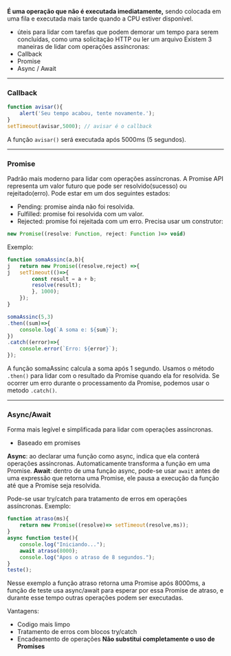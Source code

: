 **É uma operação que não é executada imediatamente,** sendo colocada em uma fila e executada mais tarde quando a CPU estiver disponível.
- úteis para lidar com tarefas que podem demorar um tempo para serem concluídas, como uma solicitação HTTP ou ler um arquivo
Existem 3 maneiras de lidar com operações assíncronas:
- Callback 
- Promise 
- Async / Await
___
### Callback
```js
function avisar(){
	alert('Seu tempo acabou, tente novamente.');
}
setTimeout(avisar,5000); // avisar é o callback
```
A função `avisar()` será executada após 5000ms (5 segundos).
___
### Promise
Padrão mais moderno para lidar com operações assíncronas.
A Promise API representa um valor futuro que pode ser resolvido(sucesso) ou rejeitado(erro).
Pode estar em um dos seguintes estados:
- Pending: promise ainda não foi resolvida.
- Fulfilled: promise foi resolvida com um valor.
- Rejected: promise foi rejeitada com um erro.
Precisa usar um construtor:
```js
new Promise((resolve: Function, reject: Function )=> void)
```
Exemplo:
```js
function somaAssinc(a,b){
j	return new Promise((resolve,reject) =>{
j	setTimeout(()=>{
		const result = a + b;
		resolve(result);
		}, 1000);	
	});
}

somaAssinc(5,3)
.then((sum)=>{
	console.log(`A soma e: ${sum}`);
})
.catch((error)=>{
	console.error(`Erro: ${error}`);
});
```
A função somaAssinc calcula a soma após 1 segundo.
Usamos o método `.then()` para lidar com o resultado da Promise quando ela for resolvida.
Se ocorrer um erro durante o processamento da Promise, podemos usar o metodo `.catch()`.
___
### Async/Await
Forma mais legível e simplificada para lidar com operações assíncronas.
- Baseado em promises

**Async**: ao declarar uma função como async, indica que ela conterá operações assíncronas. Automaticamente transforma a função em uma Promise.
**Await**: dentro de uma função async, pode-se usar `await` antes de uma expressão que retorna uma Promise, ele pausa a execução da função até que a Promise seja resolvida.

Pode-se usar try/catch para tratamento de erros em operações assíncronas.
Exemplo: 
```js
function atraso(ms){
	return new Promise((resolve)=> setTimeout(resolve,ms));
}
async function teste(){
	console.log("Iniciando...");
	await atraso(8000);
	console.log("Apos o atraso de 8 segundos.");
}
teste();
```
Nesse exemplo a função atraso retorna uma Promise após 8000ms, a função de teste usa async/await para esperar por essa Promise de atraso, e durante esse tempo outras operações podem ser executadas.

Vantagens:
- Codigo mais limpo
- Tratamento de erros com blocos try/catch
- Encadeamento de operações
**Não substitui completamente o uso de Promises**

